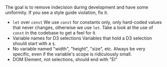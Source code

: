 The goal is to remove indecision during development and have some uniformity. If you see a style guide violation, fix it.


* `let` over `const`
    We use `const` for constants only, only hard-coded values that never changes, otherwise we use `let`. Take a look at the use of `const` in the codebase to get a feel for it.
* Variable names for D3 selections
    Variables that hold a D3 selection should start with a `$`.
* No variable named "width", "height", "size", etc.
  Always be very specific, even if the variable's scope is ridiculously small.
* DOM Element, not selections, should end with "El"
